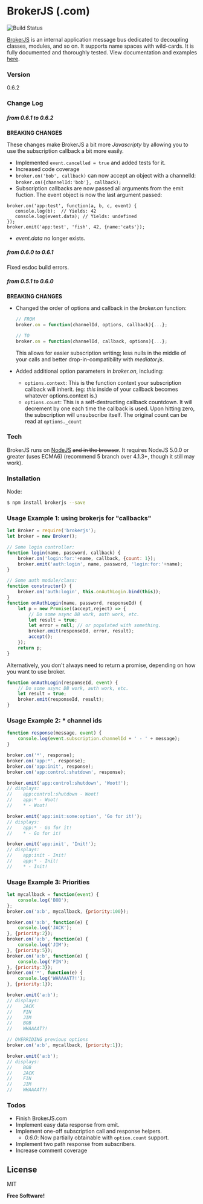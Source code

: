 # BrokerJS (.com)

![Build Status][BS img]

[BrokerJS] is an internal application message bus dedicated to decoupling classes, modules, and so on. It supports name spaces with wild-cards. It is fully documented and thoroughly tested. View documentation and examples [here].
 
### Version
0.6.2

### Change Log

##### from 0.6.1 to 0.6.2
__BREAKING CHANGES__

These changes make BrokerJS a bit more _Javascripty_ by allowing you to use the subscription callback a bit more easily.
* Implemented ```event.cancelled = true``` and added tests for it. 
* Increased code coverage
* ```broker.on('bob', callback)``` can now accept an object with a channelId:  ```broker.on({channelId:'bob'}, callback);```
* Subscription callbacks are now passed all arguments from the emit fuction. The event object is now the last argument passed:
```
broker.on('app:test', function(a, b, c, event) {
   console.log(b);  // Yields: 42
   console.log(event.data); // Yields: undefined
});
broker.emit('app:test', 'fish', 42, {name:'cats'});
```
* _event.data_ no longer exists.

##### from 0.6.0 to 0.6.1 
Fixed esdoc build errors. 

##### from 0.5.1 to 0.6.0   
__BREAKING CHANGES__

* Changed the order of options and callback in the *broker.on* function:
  ```javascript
  // FROM
  broker.on = function(channelId, options, callback){...};
  
  // TO
  broker.on = function(channelId, callback, options){...};
  ```
  This allows for easier subscription writing; less nulls in the middle of your calls and better drop-in-compatibility with *mediator.js*.
  
* Added additional option parameters in *broker.on*, including:
  * `options.context`:  This is the function context your subscription callback will inherit. (eg: *this* inside of your callback becomes whatever options.context is.)
  * `options.count`: This is a self-destructing callback countdown. It will decrement by one each time the callback is used. Upon hitting zero, the subscription will unsubscribe itself. The original count can be read at ```options._count```

### Tech

BrokerJS runs on [NodeJS] ~~and in the browser~~. It requires NodeJS 5.0.0 or greater (uses ECMA6) (recommend 5 branch over 4.1.3+, though it still may work).

### Installation

Node: 
```sh
$ npm install brokerjs --save
```

### Usage Example 1: using brokerjs for "callbacks"
```javascript
let Broker = require('brokerjs');
let broker = new Broker();

// Some login controller:
function login(name, password, callback) {
    broker.on('login:for:'+name, callback, {count: 1});
    broker.emit('auth:login', name, password, 'login:for:'+name);
}

// Some auth module/class:
function constructor() {
    broker.on('auth:login', this.onAuthLogin.bind(this));
}
function onAuthLogin(name, password, responseId) {
    let p = new Promise((accept,reject) => {
        // Do some async DB work, auth work, etc.
        let result = true; 
        let error = null; // or populated with something.
        broker.emit(responseId, error, result);
        accept();
    });
    return p;
}
```

Alternatively, you don't always need to return a promise, depending on how you want to use broker.
```javascript
function onAuthLogin(responseId, event) {
    // Do some async DB work, auth work, etc.
    let result = true; 
    broker.emit(responseId, result);
}
```

### Usage Example 2: * channel ids
```javascript
function response(message, event) {
    console.log(event.subscription.channelId + ' - ' + message);
}

broker.on('*', response);
broker.on('app:*', response);
broker.on('app:init', response);
broker.on('app:control:shutdown', response);

broker.emit('app:control:shutdown', 'Woot!');
// displays: 
//    app:control:shutdown - Woot!
//    app:* - Woot!
//    * - Woot!

broker.emit('app:init:some:option', 'Go for it!');
// displays: 
//    app:* - Go for it!
//    * - Go for it!

broker.emit('app:init', 'Init!');
// displays: 
//    app:init - Init!
//    app:* - Init!
//    * - Init!
```

### Usage Example 3: Priorities
```javascript
let mycallback = function(event) {
    console.log('BOB');
};
broker.on('a:b', mycallback, {priority:100});

broker.on('a:b', function(e) {
    console.log('JACK');
}, {priority:2});
broker.on('a:b', function(e) {
    console.log('JIM');
}, {priority:5});
broker.on('a:b', function(e) {
    console.log('FIN');
}, {priority:3});
broker.on('*', function(e) {
    console.log('WHAAAAT?!');
}, {priority:1});

broker.emit('a:b');
// displays:
//    JACK
//    FIN
//    JIM
//    BOB
//    WHAAAAT?!

// OVERRIDING previous options
broker.on('a:b', mycallback, {priority:1});

broker.emit('a:b');
// displays:
//    BOB
//    JACK
//    FIN
//    JIM
//    WHAAAAT?!
```

### Todos

 - Finish BrokerJS.com
 - Implement easy data response from emit.
 - Implement one-off subscription call and response helpers.
   - *0.6.0*: Now partially obtainable with `option.count` support.
 - Implement two path response from subscribers.
 - Increase comment coverage

License
----

MIT


**Free Software!**

[//]: # (Links)

   [git-repo-url]: <https://github.com/echobnet/brokerjs>
   [NodeJS]: <http://nodejs.org>
   [BrokerJS]: <http://brokerjs.com>
   [here]: <http://brokerjs.com>
   [BS img]: <https://codeship.com/projects/51834170-9606-0133-3125-3e79f15ecc1c/status?branch=master>
